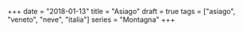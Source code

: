 +++
date = "2018-01-13"
title = "Asiago"
draft = true
tags = ["asiago", "veneto", "neve", "italia"]
series = "Montagna"
+++

